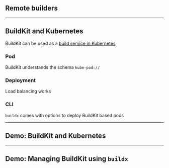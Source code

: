 <!-- .slide: id="builders" class="center" style="text-align: center; vertical-align: middle" -->

## Remote builders

---

## BuildKit and Kubernetes

BuildKit can be used as a [build service in Kubernetes](https://github.com/moby/buildkit/tree/master/examples/kubernetes)

### Pod

BuildKit understands the schema `kube-pod://`

### Deployment

Load balancing works

### CLI

`buildx` comes with options to deploy BuildKit based pods

---

## Demo: BuildKit and Kubernetes <!-- directory -->

<!-- include: manual-0.command -->

<!-- include: manual-2.command -->

<!-- include: manual-3.command -->

<!-- include: manual-4.command -->

---

## Demo: Managing BuildKit using `buildx` <!-- directory -->

<!-- include: buildx-2.command -->

<!-- include: buildx-3.command -->

<!-- include: buildx-5.command -->
